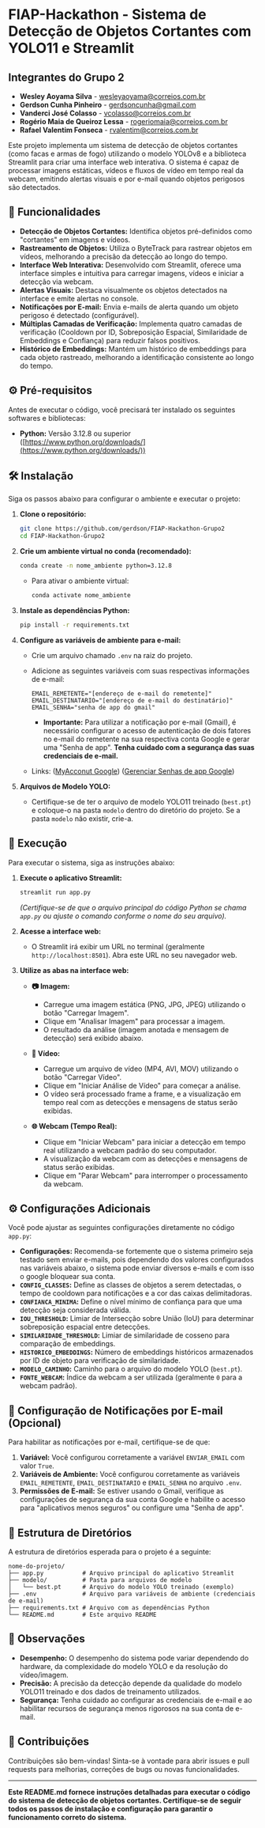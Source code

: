 # FIAP-Hackathon - Sistema de Detecção de Objetos Cortantes com YOLO11 e Streamlit

## Integrantes do Grupo 2

  * **Wesley Aoyama Silva** - wesleyaoyama@correios.com.br
  * **Gerdson Cunha Pinheiro** - gerdsoncunha@gmail.com
  * **Vanderci José Colasso** - vcolasso@correios.com.br
  * **Rogério Maia de Queiroz Lessa** - rogeriomaia@correios.com.br
  * **Rafael Valentim Fonseca** - rvalentim@correios.com.br 

Este projeto implementa um sistema de detecção de objetos cortantes (como facas e armas de fogo) utilizando o modelo YOLOv8 e a biblioteca Streamlit para criar uma interface web interativa. O sistema é capaz de processar imagens estáticas, vídeos e fluxos de vídeo em tempo real da webcam, emitindo alertas visuais e por e-mail quando objetos perigosos são detectados.

## 🚀 Funcionalidades

  * **Detecção de Objetos Cortantes:** Identifica objetos pré-definidos como "cortantes" em imagens e vídeos.
  * **Rastreamento de Objetos:** Utiliza o ByteTrack para rastrear objetos em vídeos, melhorando a precisão da detecção ao longo do tempo.
  * **Interface Web Interativa:**  Desenvolvido com Streamlit, oferece uma interface simples e intuitiva para carregar imagens, vídeos e iniciar a detecção via webcam.
  * **Alertas Visuais:**  Destaca visualmente os objetos detectados na interface e emite alertas no console.
  * **Notificações por E-mail:**  Envia e-mails de alerta quando um objeto perigoso é detectado (configurável).
  * **Múltiplas Camadas de Verificação:** Implementa quatro camadas de verificação (Cooldown por ID, Sobreposição Espacial, Similaridade de Embeddings e Confiança) para reduzir falsos positivos.
  * **Histórico de Embeddings:** Mantém um histórico de embeddings para cada objeto rastreado, melhorando a identificação consistente ao longo do tempo.

## ⚙️ Pré-requisitos

Antes de executar o código, você precisará ter instalado os seguintes softwares e bibliotecas:

  * **Python:** Versão 3.12.8 ou superior ([https://www.python.org/downloads/](https://www.python.org/downloads/))
  
## 🛠️ Instalação

Siga os passos abaixo para configurar o ambiente e executar o projeto:

1.  **Clone o repositório:**

    ```bash
    git clone https://github.com/gerdson/FIAP-Hackathon-Grupo2
    cd FIAP-Hackathon-Grupo2
    ```

2.  **Crie um ambiente virtual no conda (recomendado):**

    ```bash
    conda create -n nome_ambiente python=3.12.8
    ```

      * Para ativar o ambiente virtual:
        ```bash
        conda activate nome_ambiente
        ```
          
3.  **Instale as dependências Python:**

    ```bash
    pip install -r requirements.txt
    ```

4.  **Configure as variáveis de ambiente para e-mail:**

      * Crie um arquivo chamado `.env` na raiz do projeto.

      * Adicione as seguintes variáveis com suas respectivas informações de e-mail:

        ```
        EMAIL_REMETENTE="[endereço de e-mail do remetente]"
        EMAIL_DESTINATARIO="[endereço de e-mail do destinatário]"
        EMAIL_SENHA="senha de app do gmail"
        ```

          * **Importante:** Para utilizar a notificação por e-mail (Gmail), é necessário configurar o acesso de autenticação de dois fatores no e-mail do remetente na sua respectiva conta Google e gerar uma "Senha de app". **Tenha cuidado com a segurança das suas credenciais de e-mail.**
      
      * Links: 
        ([MyAcconut Google](https://myaccount.google.com))
        ([Gerenciar Senhas de app Google](https://myaccount.google.com/apppasswords))

5.  **Arquivos de Modelo YOLO:**

      * Certifique-se de ter o arquivo de modelo YOLO11 treinado (`best.pt`) e coloque-o na pasta `modelo` dentro do diretório do projeto. Se a pasta `modelo` não existir, crie-a.
      
## 🚀 Execução

Para executar o sistema, siga as instruções abaixo:

1.  **Execute o aplicativo Streamlit:**

    ```bash
    streamlit run app.py
    ```

    *(Certifique-se de que o arquivo principal do código Python se chama `app.py` ou ajuste o comando conforme o nome do seu arquivo).*

2.  **Acesse a interface web:**

      * O Streamlit irá exibir um URL no terminal (geralmente `http://localhost:8501`). Abra este URL no seu navegador web.

3.  **Utilize as abas na interface web:**

      * **📷 Imagem:**

          * Carregue uma imagem estática (PNG, JPG, JPEG) utilizando o botão "Carregar Imagem".
          * Clique em "Analisar Imagem" para processar a imagem.
          * O resultado da análise (imagem anotada e mensagem de detecção) será exibido abaixo.

      * **🎥 Vídeo:**

          * Carregue um arquivo de vídeo (MP4, AVI, MOV) utilizando o botão "Carregar Vídeo".
          * Clique em "Iniciar Análise de Vídeo" para começar a análise.
          * O vídeo será processado frame a frame, e a visualização em tempo real com as detecções e mensagens de status serão exibidas.

      * **🌐 Webcam (Tempo Real):**

          * Clique em "Iniciar Webcam" para iniciar a detecção em tempo real utilizando a webcam padrão do seu computador.
          * A visualização da webcam com as detecções e mensagens de status serão exibidas.
          * Clique em "Parar Webcam" para interromper o processamento da webcam.

## ⚙️ Configurações Adicionais

Você pode ajustar as seguintes configurações diretamente no código `app.py`:

  * **Configurações:** Recomenda-se fortemente que o sistema primeiro seja testado sem enviar e-mails, pois dependendo dos valores configurados nas variáveis abaixo, o sistema pode enviar diversos e-mails e com isso o google bloquear sua conta.
  * **`CONFIG_CLASSES`:** Define as classes de objetos a serem detectadas, o tempo de cooldown para notificações e a cor das caixas delimitadoras.
  * **`CONFIANCA_MINIMA`:**  Define o nível mínimo de confiança para que uma detecção seja considerada válida.
  * **`IOU_THRESHOLD`:** Limiar de Intersecção sobre União (IoU) para determinar sobreposição espacial entre detecções.
  * **`SIMILARIDADE_THRESHOLD`:** Limiar de similaridade de cosseno para comparação de embeddings.
  * **`HISTORICO_EMBEDDINGS`:** Número de embeddings históricos armazenados por ID de objeto para verificação de similaridade.
  * **`MODELO_CAMINHO`:** Caminho para o arquivo do modelo YOLO (`best.pt`).
  * **`FONTE_WEBCAM`:** Índice da webcam a ser utilizada (geralmente `0` para a webcam padrão).

## 📧 Configuração de Notificações por E-mail (Opcional)

Para habilitar as notificações por e-mail, certifique-se de que:

1.  **Variável:** Você configurou corretamente a variável `ENVIAR_EMAIL` com valor `True`.
2.  **Variáveis de Ambiente:** Você configurou corretamente as variáveis `EMAIL_REMETENTE`, `EMAIL_DESTINATARIO` e `EMAIL_SENHA` no arquivo `.env`.
3.  **Permissões de E-mail:** Se estiver usando o Gmail, verifique as configurações de segurança da sua conta Google e habilite o acesso para "aplicativos menos seguros" ou configure uma "Senha de app".


## 📂 Estrutura de Diretórios

A estrutura de diretórios esperada para o projeto é a seguinte:

```
nome-do-projeto/
├── app.py           # Arquivo principal do aplicativo Streamlit
├── modelo/          # Pasta para arquivos de modelo
│   └── best.pt      # Arquivo do modelo YOLO treinado (exemplo)
├── .env             # Arquivo para variáveis de ambiente (credenciais de e-mail)
├── requirements.txt # Arquivo com as dependências Python
└── README.md        # Este arquivo README
```

## 📝 Observações

  * **Desempenho:** O desempenho do sistema pode variar dependendo do hardware, da complexidade do modelo YOLO e da resolução do vídeo/imagem.
  * **Precisão:** A precisão da detecção depende da qualidade do modelo YOLO11 treinado e dos dados de treinamento utilizados.
  * **Segurança:** Tenha cuidado ao configurar as credenciais de e-mail e ao habilitar recursos de segurança menos rigorosos na sua conta de e-mail.

## 🤝 Contribuições

Contribuições são bem-vindas\! Sinta-se à vontade para abrir issues e pull requests para melhorias, correções de bugs ou novas funcionalidades.

-----

**Este README.md fornece instruções detalhadas para executar o código do sistema de detecção de objetos cortantes. Certifique-se de seguir todos os passos de instalação e configuração para garantir o funcionamento correto do sistema.**